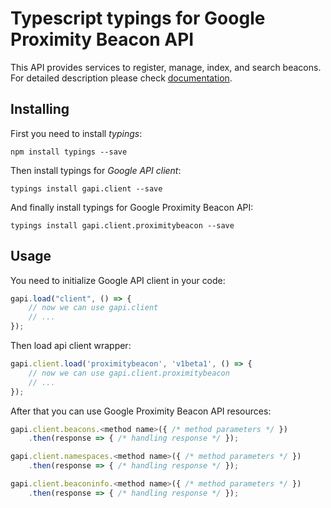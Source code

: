 # Typescript typings for Google Proximity Beacon API
This API provides services to register, manage, index, and search beacons.
For detailed description please check [documentation](https://developers.google.com/beacons/proximity/).

## Installing

First you need to install *typings*:
```
npm install typings --save 
```

Then install typings for *Google API client*:
```
typings install gapi.client --save 
```

And finally install typings for Google Proximity Beacon API:
```
typings install gapi.client.proximitybeacon --save 
```

## Usage

You need to initialize Google API client in your code:
```typescript
gapi.load("client", () => { 
    // now we can use gapi.client
    // ... 
});
```

Then load api client wrapper:
```typescript
gapi.client.load('proximitybeacon', 'v1beta1', () => {
    // now we can use gapi.client.proximitybeacon
    // ... 
});
```



After that you can use Google Proximity Beacon API resources:

```typescript
gapi.client.beacons.<method name>({ /* method parameters */ })
    .then(response => { /* handling response */ });

gapi.client.namespaces.<method name>({ /* method parameters */ })
    .then(response => { /* handling response */ });

gapi.client.beaconinfo.<method name>({ /* method parameters */ })
    .then(response => { /* handling response */ });
```